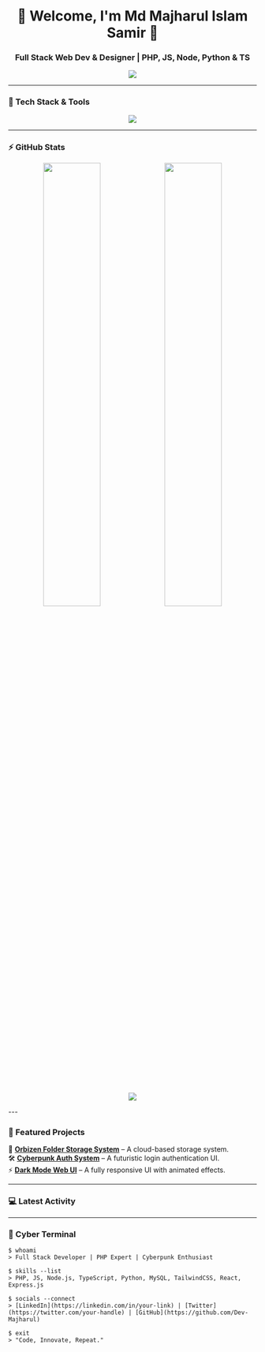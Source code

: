 <h1 align="center">🚀 Welcome, I'm Md Majharul Islam Samir 👋</h1>
<h3 align="center">Full Stack Web Dev & Designer | PHP, JS, Node, Python & TS</h3>

<p align="center">
  <img src="https://readme-typing-svg.herokuapp.com?font=Orbitron&size=25&pause=1000&color=F7B93E&center=true&vCenter=true&width=600&lines=Full+Stack+Developer;Cyberpunk+Tech+Enthusiast;Building+Next-Gen+Web+Apps">
</p>

---

### **💾 Tech Stack & Tools**
<p align="center">
  <img src="https://skillicons.dev/icons?i=php,js,ts,nodejs,python,mysql,react,express,tailwind,linux" />
</p>

---

### **⚡ GitHub Stats**
<p align="center">
  <img width="48%" src="https://github-readme-stats.vercel.app/api?username=Dev-Majharul&show_icons=true&theme=tokyonight" />
  <img width="48%" src="https://github-readme-streak-stats.herokuapp.com/?user=Dev-Majharul&theme=tokyonight" />
</p>

<p align="center">
  <img src="https://github-readme-activity-graph.vercel.app/graph?username=Dev-Majharul&theme=react-dark&hide_border=true&bg_color=000000&color=ff0f7b&line=ff8c00&point=ffffff" />
</p>
---

### **🔮 Featured Projects**
🚀 **[Orbizen Folder Storage System](https://github.com/Dev-Majharul/Orbizen)** – A cloud-based storage system.  
🛠️ **[Cyberpunk Auth System](https://github.com/Dev-Majharul/Cyberpunk-Login)** – A futuristic login authentication UI.  
⚡ **[Dark Mode Web UI](https://github.com/Dev-Majharul/DarkMode-UI)** – A fully responsive UI with animated effects.  

---

### **💻 Latest Activity**
<!--START_SECTION:activity-->


<!--END_SECTION:activity-->

---

### **👾 Cyber Terminal**
```console
$ whoami
> Full Stack Developer | PHP Expert | Cyberpunk Enthusiast

$ skills --list
> PHP, JS, Node.js, TypeScript, Python, MySQL, TailwindCSS, React, Express.js

$ socials --connect
> [LinkedIn](https://linkedin.com/in/your-link) | [Twitter](https://twitter.com/your-handle) | [GitHub](https://github.com/Dev-Majharul)

$ exit
> "Code, Innovate, Repeat."
